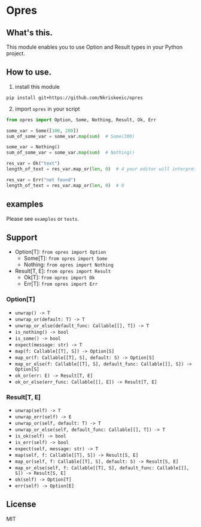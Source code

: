 # Opres

## What's this.

This module enables you to use Option and Result types in your Python project.

## How to use.

1. install this module

```shell script
pip install git+https://github.com/Nkriskeeic/opres
``` 

2. import `opres` in your script

```python
from opres import Option, Some, Nothing, Result, Ok, Err

some_var = Some([100, 200])
sum_of_some_var = some_var.map(sum)  # Some(300)

some_var = Nothing()
sum_of_some_var = some_var.map(sum)  # Nothing()

res_var = Ok("text")
length_of_text = res_var.map_or(len, 0)  # 4 your editor will interpret `length_of_text` as an Result[int]

res_var = Err("not found")
length_of_text = res_var.map_or(len, 0)  # 0
```

## examples

Please see `examples` or `tests`.


## Support

- Option[T]: `from opres import Option`
    - Some[T]: `from opres import Some`
    - Nothing: `from opres import Nothing`
- Result[T, E]: `from opres import Result`
    - Ok[T]: `from opres import Ok`
    - Err[T]: `from opres import Err`

### Option[T]

- `unwrap() -> T`
- `unwrap_or(default: T) -> T`
- `unwrap_or_else(default_func: Callable[[], T]) -> T`
- `is_nothing() -> bool`
- `is_some() -> bool`
- `expect(message: str) -> T`
- `map(f: Callable[[T], S]) -> Option[S]`
- `map_or(f: Callable[[T], S], default: S) -> Option[S]`
- `map_or_else(f: Callable[[T], S], default_func: Callable[[], S]) -> Option[S]`
- `ok_or(err: E) -> Result[T, E]`
- `ok_or_else(err_func: Callable[[], E]) -> Result[T, E]`

### Result[T, E]

- `unwrap(self) -> T`
- `unwrap_err(self) -> E`
- `unwrap_or(self, default: T) -> T`
- `unwrap_or_else(self, default_func: Callable[[], T]) -> T`
- `is_ok(self) -> bool`
- `is_err(self) -> bool`
- `expect(self, message: str) -> T`
- `map(self, f: Callable[[T], S]) -> Result[S, E]`
- `map_or(self, f: Callable[[T], S], default: S) -> Result[S, E]`
- `map_or_else(self, f: Callable[[T], S], default_func: Callable[[], S]) -> Result[S, E]`
- `ok(self) -> Option[T]`
- `err(self) -> Option[E]`

## License
MIT
